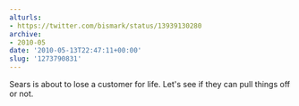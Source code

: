 ```yaml
---
alturls:
- https://twitter.com/bismark/status/13939130280
archive:
- 2010-05
date: '2010-05-13T22:47:11+00:00'
slug: '1273790831'
---
```


Sears is about to lose a customer for life. Let's see if they can pull things off or not.

